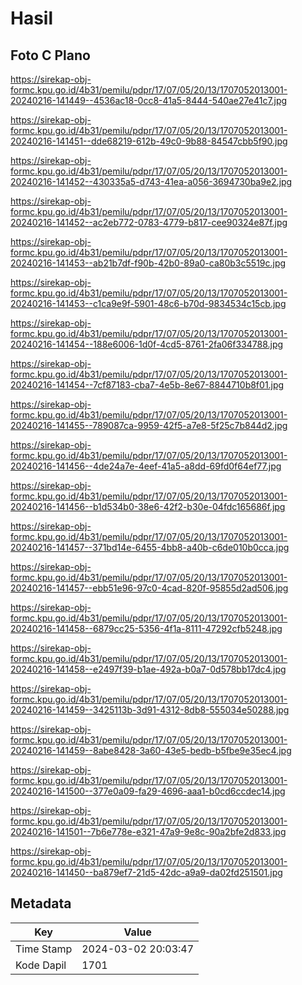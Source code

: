 # Hasil

## Foto C Plano

https://sirekap-obj-formc.kpu.go.id/4b31/pemilu/pdpr/17/07/05/20/13/1707052013001-20240216-141449--4536ac18-0cc8-41a5-8444-540ae27e41c7.jpg

https://sirekap-obj-formc.kpu.go.id/4b31/pemilu/pdpr/17/07/05/20/13/1707052013001-20240216-141451--dde68219-612b-49c0-9b88-84547cbb5f90.jpg

https://sirekap-obj-formc.kpu.go.id/4b31/pemilu/pdpr/17/07/05/20/13/1707052013001-20240216-141452--430335a5-d743-41ea-a056-3694730ba9e2.jpg

https://sirekap-obj-formc.kpu.go.id/4b31/pemilu/pdpr/17/07/05/20/13/1707052013001-20240216-141452--ac2eb772-0783-4779-b817-cee90324e87f.jpg

https://sirekap-obj-formc.kpu.go.id/4b31/pemilu/pdpr/17/07/05/20/13/1707052013001-20240216-141453--ab21b7df-f90b-42b0-89a0-ca80b3c5519c.jpg

https://sirekap-obj-formc.kpu.go.id/4b31/pemilu/pdpr/17/07/05/20/13/1707052013001-20240216-141453--c1ca9e9f-5901-48c6-b70d-9834534c15cb.jpg

https://sirekap-obj-formc.kpu.go.id/4b31/pemilu/pdpr/17/07/05/20/13/1707052013001-20240216-141454--188e6006-1d0f-4cd5-8761-2fa06f334788.jpg

https://sirekap-obj-formc.kpu.go.id/4b31/pemilu/pdpr/17/07/05/20/13/1707052013001-20240216-141454--7cf87183-cba7-4e5b-8e67-8844710b8f01.jpg

https://sirekap-obj-formc.kpu.go.id/4b31/pemilu/pdpr/17/07/05/20/13/1707052013001-20240216-141455--789087ca-9959-42f5-a7e8-5f25c7b844d2.jpg

https://sirekap-obj-formc.kpu.go.id/4b31/pemilu/pdpr/17/07/05/20/13/1707052013001-20240216-141456--4de24a7e-4eef-41a5-a8dd-69fd0f64ef77.jpg

https://sirekap-obj-formc.kpu.go.id/4b31/pemilu/pdpr/17/07/05/20/13/1707052013001-20240216-141456--b1d534b0-38e6-42f2-b30e-04fdc165686f.jpg

https://sirekap-obj-formc.kpu.go.id/4b31/pemilu/pdpr/17/07/05/20/13/1707052013001-20240216-141457--371bd14e-6455-4bb8-a40b-c6de010b0cca.jpg

https://sirekap-obj-formc.kpu.go.id/4b31/pemilu/pdpr/17/07/05/20/13/1707052013001-20240216-141457--ebb51e96-97c0-4cad-820f-95855d2ad506.jpg

https://sirekap-obj-formc.kpu.go.id/4b31/pemilu/pdpr/17/07/05/20/13/1707052013001-20240216-141458--6879cc25-5356-4f1a-8111-47292cfb5248.jpg

https://sirekap-obj-formc.kpu.go.id/4b31/pemilu/pdpr/17/07/05/20/13/1707052013001-20240216-141458--e2497f39-b1ae-492a-b0a7-0d578bb17dc4.jpg

https://sirekap-obj-formc.kpu.go.id/4b31/pemilu/pdpr/17/07/05/20/13/1707052013001-20240216-141459--3425113b-3d91-4312-8db8-555034e50288.jpg

https://sirekap-obj-formc.kpu.go.id/4b31/pemilu/pdpr/17/07/05/20/13/1707052013001-20240216-141459--8abe8428-3a60-43e5-bedb-b5fbe9e35ec4.jpg

https://sirekap-obj-formc.kpu.go.id/4b31/pemilu/pdpr/17/07/05/20/13/1707052013001-20240216-141500--377e0a09-fa29-4696-aaa1-b0cd6ccdec14.jpg

https://sirekap-obj-formc.kpu.go.id/4b31/pemilu/pdpr/17/07/05/20/13/1707052013001-20240216-141501--7b6e778e-e321-47a9-9e8c-90a2bfe2d833.jpg

https://sirekap-obj-formc.kpu.go.id/4b31/pemilu/pdpr/17/07/05/20/13/1707052013001-20240216-141450--ba879ef7-21d5-42dc-a9a9-da02fd251501.jpg


## Metadata

| Key        | Value               |
| ---------- | ------------------- |
| Time Stamp | 2024-03-02 20:03:47 |
| Kode Dapil | 1701                |




